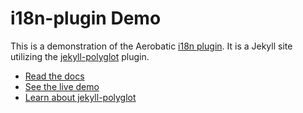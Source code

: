 # i18n-plugin Demo

This is a demonstration of the Aerobatic [i18n plugin](https://www.aerobatic.com/docs/plugins/i18n/). It is a Jekyll site utilizing the [jekyll-polyglot](https://github.com/untra/polyglot) plugin.

- [Read the docs](https://www.aerobatic.com/docs/plugins/i18n/)
- [See the live demo](https://i18n-plugin-demo.aerobaticapp.com)
- [Learn about jekyll-polyglot](https://github.com/untra/polyglot)
